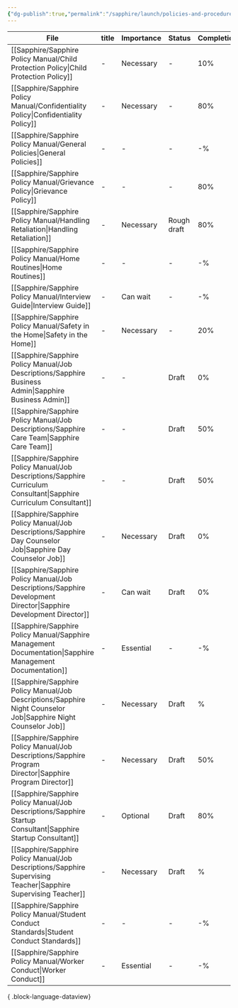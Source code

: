 ```yaml
---
{"dg-publish":true,"permalink":"/sapphire/launch/policies-and-procedures/"}
---
```


| File                                                                                                                   | title | Importance | Status      | Completion | created |
| ---------------------------------------------------------------------------------------------------------------------- | ----- | ---------- | ----------- | ---------- | ------- |
| [[Sapphire/Sapphire Policy Manual/Child Protection Policy\|Child Protection Policy]]                                | \-    | Necessary  | \-          | 10%        | \-      |
| [[Sapphire/Sapphire Policy Manual/Confidentiality Policy\|Confidentiality Policy]]                                  | \-    | Necessary  | \-          | 80%        | \-      |
| [[Sapphire/Sapphire Policy Manual/General Policies\|General Policies]]                                              | \-    | \-         | \-          | \-%        | \-      |
| [[Sapphire/Sapphire Policy Manual/Grievance Policy\|Grievance Policy]]                                              | \-    | \-         | \-          | 80%        | \-      |
| [[Sapphire/Sapphire Policy Manual/Handling Retaliation\|Handling Retaliation]]                                      | \-    | Necessary  | Rough draft | 80%        | \-      |
| [[Sapphire/Sapphire Policy Manual/Home Routines\|Home Routines]]                                                    | \-    | \-         | \-          | \-%        | \-      |
| [[Sapphire/Sapphire Policy Manual/Interview Guide\|Interview Guide]]                                                | \-    | Can wait   | \-          | \-%        | \-      |
| [[Sapphire/Sapphire Policy Manual/Safety in the Home\|Safety in the Home]]                                          | \-    | Necessary  | \-          | 20%        | \-      |
| [[Sapphire/Sapphire Policy Manual/Job Descriptions/Sapphire Business Admin\|Sapphire Business Admin]]               | \-    | \-         | Draft       | 0%         | \-      |
| [[Sapphire/Sapphire Policy Manual/Job Descriptions/Sapphire Care Team\|Sapphire Care Team]]                         | \-    | \-         | Draft       | 50%        | \-      |
| [[Sapphire/Sapphire Policy Manual/Job Descriptions/Sapphire Curriculum Consultant\|Sapphire Curriculum Consultant]] | \-    | \-         | Draft       | 50%        | \-      |
| [[Sapphire/Sapphire Policy Manual/Job Descriptions/Sapphire Day Counselor Job\|Sapphire Day Counselor Job]]         | \-    | Necessary  | Draft       | 0%         | \-      |
| [[Sapphire/Sapphire Policy Manual/Job Descriptions/Sapphire Development Director\|Sapphire Development Director]]   | \-    | Can wait   | Draft       | 0%         | \-      |
| [[Sapphire/Sapphire Policy Manual/Sapphire Management Documentation\|Sapphire Management Documentation]]            | \-    | Essential  | \-          | \-%        | \-      |
| [[Sapphire/Sapphire Policy Manual/Job Descriptions/Sapphire Night Counselor Job\|Sapphire Night Counselor Job]]     | \-    | Necessary  | Draft       | %          | \-      |
| [[Sapphire/Sapphire Policy Manual/Job Descriptions/Sapphire Program Director\|Sapphire Program Director]]           | \-    | Necessary  | Draft       | 50%        | \-      |
| [[Sapphire/Sapphire Policy Manual/Job Descriptions/Sapphire Startup Consultant\|Sapphire Startup Consultant]]       | \-    | Optional   | Draft       | 80%        | \-      |
| [[Sapphire/Sapphire Policy Manual/Job Descriptions/Sapphire Supervising Teacher\|Sapphire Supervising Teacher]]     | \-    | Necessary  | Draft       | %          | \-      |
| [[Sapphire/Sapphire Policy Manual/Student Conduct Standards\|Student Conduct Standards]]                            | \-    | \-         | \-          | \-%        | \-      |
| [[Sapphire/Sapphire Policy Manual/Worker Conduct\|Worker Conduct]]                                                  | \-    | Essential  | \-          | \-%        | \-      |

{ .block-language-dataview}
